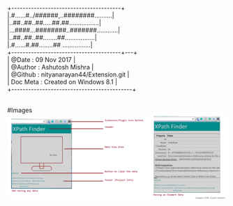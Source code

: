 +---------------------------------------+ <br/>
|.#......#../######,..########..........| <br/>
|..##..##..##.....##.##.................| <br/>
|...####...########..#######............| <br/>
|..##..##..##........##.................| <br/>
|.#......#.##........##	................| <br/>
+---------------------------------------+---+ <br/>
| @Date		: 09 Nov 2017					| <br/>
| @Author	: Ashutosh Mishra				| <br/>
| @Github	: nityanarayan44/Extension.git	| <br/>
| Doc Meta	: Created on Windows 8.1		| <br/>
+-------------------------------------------+ <br/>
 <br/>

#Images
![Extension app image](XPF_ScreenShots/0.png "this image shows the appearence for the extension application.")
